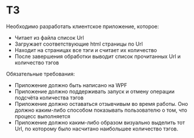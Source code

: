 # ТЗ
Необходимо разработать клиентское приложение, которое:
* Читает из файла список Url
* Загружает соответствующие html страницы по Url
* Находит на страницах все тэги <a> и считает их количество
* После завершения обработки выводит список прочитанных Url и количество тэгов <a>
  
Обязательные требования:
* Приложение должно быть написано на WPF
* Приложение должно поддерживать запуск и отмену операции подсчёта количества тэгов
* Приложение должно оставаться отзывчивым во время работы. Оно должно каким-либо способом показывать пользователю о том, что процесс выполняется
* Приложение должно каким-либо образом визуально выделить тот Url, по которому было насчитано наибольшее количество тэгов.
